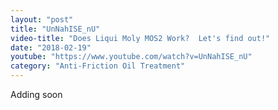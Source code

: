 ```yaml
---
layout: "post"
title: "UnNahISE_nU"
video-title: "Does Liqui Moly MOS2 Work?  Let's find out!"
date: "2018-02-19"
youtube: "https://www.youtube.com/watch?v=UnNahISE_nU"
category: "Anti-Friction Oil Treatment"
---
```

<div class="space-y-1"><p class="text-gray-400">Adding soon</p></div>
